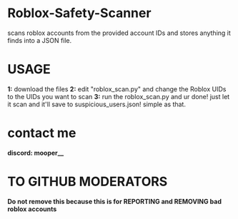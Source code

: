 # Roblox-Safety-Scanner
scans roblox accounts from the provided account IDs and stores anything it finds into a JSON file.

# USAGE
**1:** download the files
**2:** edit "roblox_scan.py" and change the Roblox UIDs to the UIDs you want to scan
**3:** run the roblox_scan.py and ur done! just let it scan and it'll save to suspicious_users.json! simple as that.

# contact me
**discord: mooper__**

# TO GITHUB MODERATORS
**Do not remove this because this is for REPORTING and REMOVING bad roblox accounts**
